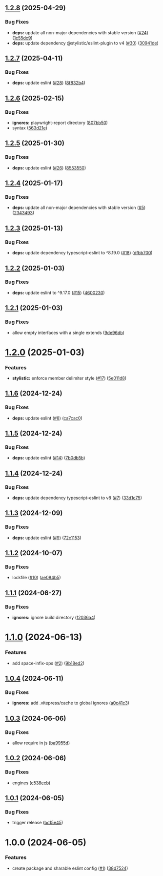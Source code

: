 ## [1.2.8](https://github.com/Kong/eslint-config-kong-ui/compare/v1.2.7...v1.2.8) (2025-04-29)


### Bug Fixes

* **deps:** update all non-major dependencies with stable version ([#24](https://github.com/Kong/eslint-config-kong-ui/issues/24)) ([1c55dc9](https://github.com/Kong/eslint-config-kong-ui/commit/1c55dc9793e14b97321402c8e08b26a29dd1eee9))
* **deps:** update dependency @stylistic/eslint-plugin to v4 ([#30](https://github.com/Kong/eslint-config-kong-ui/issues/30)) ([30941de](https://github.com/Kong/eslint-config-kong-ui/commit/30941de3a07eef1addc734148aeea91e23a54b41))

## [1.2.7](https://github.com/Kong/eslint-config-kong-ui/compare/v1.2.6...v1.2.7) (2025-04-11)


### Bug Fixes

* **deps:** update eslint ([#28](https://github.com/Kong/eslint-config-kong-ui/issues/28)) ([8f832b4](https://github.com/Kong/eslint-config-kong-ui/commit/8f832b49704374c788866bb8de40cbe53d15db0f))

## [1.2.6](https://github.com/Kong/eslint-config-kong-ui/compare/v1.2.5...v1.2.6) (2025-02-15)


### Bug Fixes

* **ignores:** playwright-report directory ([807bb50](https://github.com/Kong/eslint-config-kong-ui/commit/807bb50eb5695ea6eae64e6a58cc972b50e8cc06))
* syntax ([563d21e](https://github.com/Kong/eslint-config-kong-ui/commit/563d21eafb67f31ef828194448d8860e6490ec3e))

## [1.2.5](https://github.com/Kong/eslint-config-kong-ui/compare/v1.2.4...v1.2.5) (2025-01-30)


### Bug Fixes

* **deps:** update eslint ([#26](https://github.com/Kong/eslint-config-kong-ui/issues/26)) ([8553550](https://github.com/Kong/eslint-config-kong-ui/commit/8553550788ba509a95b6bf048fead677aa5bf2ab))

## [1.2.4](https://github.com/Kong/eslint-config-kong-ui/compare/v1.2.3...v1.2.4) (2025-01-17)


### Bug Fixes

* **deps:** update all non-major dependencies with stable version ([#5](https://github.com/Kong/eslint-config-kong-ui/issues/5)) ([2343493](https://github.com/Kong/eslint-config-kong-ui/commit/2343493369ef81f1078847c4110ddf98b698a5c4))

## [1.2.3](https://github.com/Kong/eslint-config-kong-ui/compare/v1.2.2...v1.2.3) (2025-01-13)


### Bug Fixes

* **deps:** update dependency typescript-eslint to ^8.19.0 ([#18](https://github.com/Kong/eslint-config-kong-ui/issues/18)) ([dfbb700](https://github.com/Kong/eslint-config-kong-ui/commit/dfbb700619793ba4844cc5e328bae84550c86cd4))

## [1.2.2](https://github.com/Kong/eslint-config-kong-ui/compare/v1.2.1...v1.2.2) (2025-01-03)


### Bug Fixes

* **deps:** update eslint to ^9.17.0 ([#15](https://github.com/Kong/eslint-config-kong-ui/issues/15)) ([4600230](https://github.com/Kong/eslint-config-kong-ui/commit/4600230f645ab03a3dfceed07e30d2eea43a0ede))

## [1.2.1](https://github.com/Kong/eslint-config-kong-ui/compare/v1.2.0...v1.2.1) (2025-01-03)


### Bug Fixes

* allow empty interfaces with a single extends ([9de96db](https://github.com/Kong/eslint-config-kong-ui/commit/9de96db46565290d602a38c1e5a1e66d48edcf22))

# [1.2.0](https://github.com/Kong/eslint-config-kong-ui/compare/v1.1.6...v1.2.0) (2025-01-03)


### Features

* **stylistic:** enforce member delimiter style ([#17](https://github.com/Kong/eslint-config-kong-ui/issues/17)) ([5e011d8](https://github.com/Kong/eslint-config-kong-ui/commit/5e011d8194836a8e0f048481e5b215635482ab75))

## [1.1.6](https://github.com/Kong/eslint-config-kong-ui/compare/v1.1.5...v1.1.6) (2024-12-24)


### Bug Fixes

* **deps:** update eslint ([#8](https://github.com/Kong/eslint-config-kong-ui/issues/8)) ([ca7cac0](https://github.com/Kong/eslint-config-kong-ui/commit/ca7cac0d4e40999ba78af956f9555f5f25324e88))

## [1.1.5](https://github.com/Kong/eslint-config-kong-ui/compare/v1.1.4...v1.1.5) (2024-12-24)


### Bug Fixes

* **deps:** update eslint ([#14](https://github.com/Kong/eslint-config-kong-ui/issues/14)) ([7b0db5b](https://github.com/Kong/eslint-config-kong-ui/commit/7b0db5b40a3dc91f86d1ac435ea5a77fc82991da))

## [1.1.4](https://github.com/Kong/eslint-config-kong-ui/compare/v1.1.3...v1.1.4) (2024-12-24)


### Bug Fixes

* **deps:** update dependency typescript-eslint to v8 ([#7](https://github.com/Kong/eslint-config-kong-ui/issues/7)) ([33d1c75](https://github.com/Kong/eslint-config-kong-ui/commit/33d1c75ef20194345cc24693e804a98d33327489))

## [1.1.3](https://github.com/Kong/eslint-config-kong-ui/compare/v1.1.2...v1.1.3) (2024-12-09)


### Bug Fixes

* **deps:** update eslint ([#9](https://github.com/Kong/eslint-config-kong-ui/issues/9)) ([72c1153](https://github.com/Kong/eslint-config-kong-ui/commit/72c1153bfee25d98904befb4151289af48324e9e))

## [1.1.2](https://github.com/Kong/eslint-config-kong-ui/compare/v1.1.1...v1.1.2) (2024-10-07)


### Bug Fixes

* lockfile ([#10](https://github.com/Kong/eslint-config-kong-ui/issues/10)) ([ae084b5](https://github.com/Kong/eslint-config-kong-ui/commit/ae084b592761abd7c768507720fca74b8218ddc2))

## [1.1.1](https://github.com/Kong/eslint-config-kong-ui/compare/v1.1.0...v1.1.1) (2024-06-27)


### Bug Fixes

* **ignores:** ignore build directory ([f2036a4](https://github.com/Kong/eslint-config-kong-ui/commit/f2036a49e9e5c7555869e0b9d1e63b7962aca869))

# [1.1.0](https://github.com/Kong/eslint-config-kong-ui/compare/v1.0.4...v1.1.0) (2024-06-13)


### Features

* add space-infix-ops ([#2](https://github.com/Kong/eslint-config-kong-ui/issues/2)) ([9b18ed2](https://github.com/Kong/eslint-config-kong-ui/commit/9b18ed2f13a3733c49eb4bc5b86efdbb3cb20679))

## [1.0.4](https://github.com/Kong/eslint-config-kong-ui/compare/v1.0.3...v1.0.4) (2024-06-11)


### Bug Fixes

* **ignores:** add .vitepress/cache to global ignores ([a0c41c3](https://github.com/Kong/eslint-config-kong-ui/commit/a0c41c356bd97e26c5d1a117910739266e41d945))

## [1.0.3](https://github.com/Kong/eslint-config-kong-ui/compare/v1.0.2...v1.0.3) (2024-06-06)


### Bug Fixes

* allow require in js ([ba9955d](https://github.com/Kong/eslint-config-kong-ui/commit/ba9955d43fbd55996d8f918e82ad016b45e7f411))

## [1.0.2](https://github.com/Kong/eslint-config-kong-ui/compare/v1.0.1...v1.0.2) (2024-06-06)


### Bug Fixes

* engines ([c538ecb](https://github.com/Kong/eslint-config-kong-ui/commit/c538ecb33407ae3a18b541ea73f71f65e278d5e6))

## [1.0.1](https://github.com/Kong/eslint-config-kong-ui/compare/v1.0.0...v1.0.1) (2024-06-05)


### Bug Fixes

* trigger release ([bc15e45](https://github.com/Kong/eslint-config-kong-ui/commit/bc15e45a2232e1a547bef71a81592914570b06de))

# 1.0.0 (2024-06-05)


### Features

* create package and sharable eslint config ([#1](https://github.com/Kong/eslint-config-kong-ui/issues/1)) ([38d7524](https://github.com/Kong/eslint-config-kong-ui/commit/38d7524d6674a8410cc8b2194c3180952a26098d))

